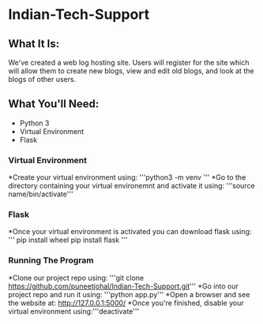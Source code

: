 # Indian-Tech-Support


## What It Is:
We've created a web log hosting site. Users will register for the site which will allow them to create new blogs, view and edit old blogs, and look at the blogs of other users.
## What You'll Need:
* Python 3
* Virtual Environment
* Flask

### Virtual Environment
*Create your virtual environment using: '''python3 -m venv <name> '''
*Go to the directory containing your virtual environemnt and activate it using: '''source name/bin/activate''' 
### Flask
*Once your virtual environment is activated you can download flask using:
'''
pip install wheel
pip install flask
'''
### Running The Program
*Clone our project repo using: '''git clone https://github.com/puneetjohal/Indian-Tech-Support.git'''
*Go into our project repo and run it using: '''python app.py'''
*Open a browser and see the website at: http://127.0.0.1:5000/
*Once you're finished, disable your virtual environment using:'''deactivate'''
